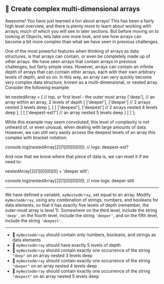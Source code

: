 🚀 Create complex multi-dimensional arrays
------------------------------------------

Awesome! You have just learned a ton about arrays! This has been a fairly high level overview, and there is plenty more to learn about working with arrays, much of which you will see in later sections. But before moving on to looking at Objects, lets take one more look, and see how arrays can become a bit more complex than what we have seen in previous challenges.

One of the most powerful features when thinking of arrays as data structures, is that arrays can contain, or even be completely made up of other arrays. We have seen arrays that contain arrays in previous challenges, but fairly simple ones. However, arrays can contain an infinite depth of arrays that can contain other arrays, each with their own arbitrary levels of depth, and so on. In this way, an array can very quickly become very complex data structure, known as a multi-dimensional, or nested array. Consider the following example:

let nestedArray = \[ // top, or first level - the outer most array
  \['deep'\], // an array within an array, 2 levels of depth
  \[
    \['deeper'\], \['deeper'\] // 2 arrays nested 3 levels deep
  \],
  \[
    \[
      \['deepest'\], \['deepest'\] // 2 arrays nested 4 levels deep
    \],
    \[
      \[
        \['deepest-est?'\] // an array nested 5 levels deep
      \]
    \]
  \]
\];

While this example may seem convoluted, this level of complexity is not unheard of, or even unusual, when dealing with large amounts of data. However, we can still very easily access the deepest levels of an array this complex with bracket notation:

console.log(nestedArray\[2\]\[1\]\[0\]\[0\]\[0\]);
// logs: deepest-est?

And now that we know where that piece of data is, we can reset it if we need to:

nestedArray\[2\]\[1\]\[0\]\[0\]\[0\] = 'deeper still';

console.log(nestedArray\[2\]\[1\]\[0\]\[0\]\[0\]);
// now logs: deeper still

* * *

We have defined a variable, `myNestedArray`, set equal to an array. Modify `myNestedArray`, using any combination of strings, numbers, and booleans for data elements, so that it has exactly five levels of depth (remember, the outer-most array is level 1). Somewhere on the third level, include the string `'deep'`, on the fourth level, include the string `'deeper'`, and on the fifth level, include the string `'deepest'`.

* * *

*   🧪 `myNestedArray` should contain only numbers, booleans, and strings as data elements
*   🧪 `myNestedArray` should have exactly 5 levels of depth
*   🧪 `myNestedArray` should contain exactly one occurrence of the string `"deep"` on an array nested 3 levels deep
*   🧪 `myNestedArray` should contain exactly one occurrence of the string `"deeper"` on an array nested 4 levels deep
*   🧪 `myNestedArray` should contain exactly one occurrence of the string `"deepest"` on an array nested 5 levels deep